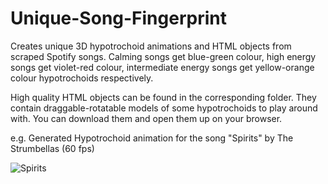 # Unique-Song-Fingerprint
Creates unique 3D hypotrochoid animations and HTML objects from scraped Spotify songs. 
Calming songs get blue-green colour, high energy songs get violet-red colour, intermediate energy songs get yellow-orange colour hypotrochoids respectively. 

High quality HTML objects can be found in the corresponding folder. They contain draggable-rotatable models of some hypotrochoids to play around with. You can download them and open them up on your browser.

e.g. Generated Hypotrochoid animation for the song "Spirits" by The Strumbellas (60 fps)

![Spirits](Spirits.gif)
